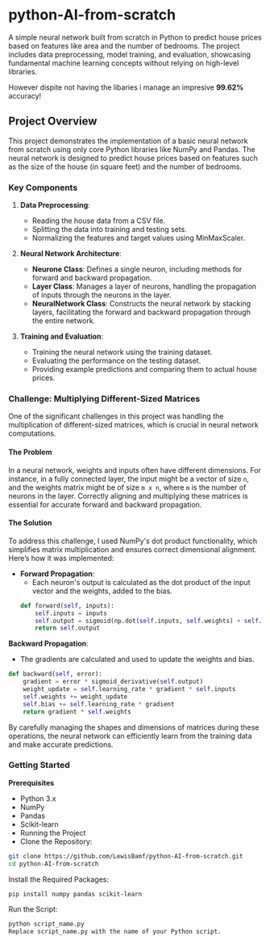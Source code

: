 # python-AI-from-scratch

A simple neural network built from scratch in Python to predict house prices based on features like area and the number of bedrooms. The project includes data preprocessing, model training, and evaluation, showcasing fundamental machine learning concepts without relying on high-level libraries.

However dispite not having the libaries i manage an impresive **99.62%** accuracy!

## Project Overview

This project demonstrates the implementation of a basic neural network from scratch using only core Python libraries like NumPy and Pandas. The neural network is designed to predict house prices based on features such as the size of the house (in square feet) and the number of bedrooms.

### Key Components

1. **Data Preprocessing**:
   - Reading the house data from a CSV file.
   - Splitting the data into training and testing sets.
   - Normalizing the features and target values using MinMaxScaler.

2. **Neural Network Architecture**:
   - **Neurone Class**: Defines a single neuron, including methods for forward and backward propagation.
   - **Layer Class**: Manages a layer of neurons, handling the propagation of inputs through the neurons in the layer.
   - **NeuralNetwork Class**: Constructs the neural network by stacking layers, facilitating the forward and backward propagation through the entire network.

3. **Training and Evaluation**:
   - Training the neural network using the training dataset.
   - Evaluating the performance on the testing dataset.
   - Providing example predictions and comparing them to actual house prices.

### Challenge: Multiplying Different-Sized Matrices

One of the significant challenges in this project was handling the multiplication of different-sized matrices, which is crucial in neural network computations.

#### The Problem

In a neural network, weights and inputs often have different dimensions. For instance, in a fully connected layer, the input might be a vector of size `n`, and the weights matrix might be of size `m x n`, where `m` is the number of neurons in the layer. Correctly aligning and multiplying these matrices is essential for accurate forward and backward propagation.

#### The Solution

To address this challenge, I used NumPy's dot product functionality, which simplifies matrix multiplication and ensures correct dimensional alignment. Here’s how it was implemented:

- **Forward Propagation**:
  - Each neuron's output is calculated as the dot product of the input vector and the weights, added to the bias.
  ```python
  def forward(self, inputs):
      self.inputs = inputs
      self.output = sigmoid(np.dot(self.inputs, self.weights) + self.bias)
      return self.output
**Backward Propagation**:
- The gradients are calculated and used to update the weights and bias.

```python
def backward(self, error):
    gradient = error * sigmoid_derivative(self.output)
    weight_update = self.learning_rate * gradient * self.inputs
    self.weights += weight_update
    self.bias += self.learning_rate * gradient
    return gradient * self.weights
```

By carefully managing the shapes and dimensions of matrices during these operations, the neural network can efficiently learn from the training data and make accurate predictions.

### Getting Started
**Prerequisites**
 - Python 3.x
 - NumPy
 - Pandas
 - Scikit-learn
 - Running the Project
 - Clone the Repository:

  ```bash
git clone https://github.com/LewisBamf/python-AI-from-scratch.git
cd python-AI-from-scratch
  ```
Install the Required Packages:

  ```bash
pip install numpy pandas scikit-learn
  ```
Run the Script:

  ```bash
python script_name.py
Replace script_name.py with the name of your Python script.
  ```

